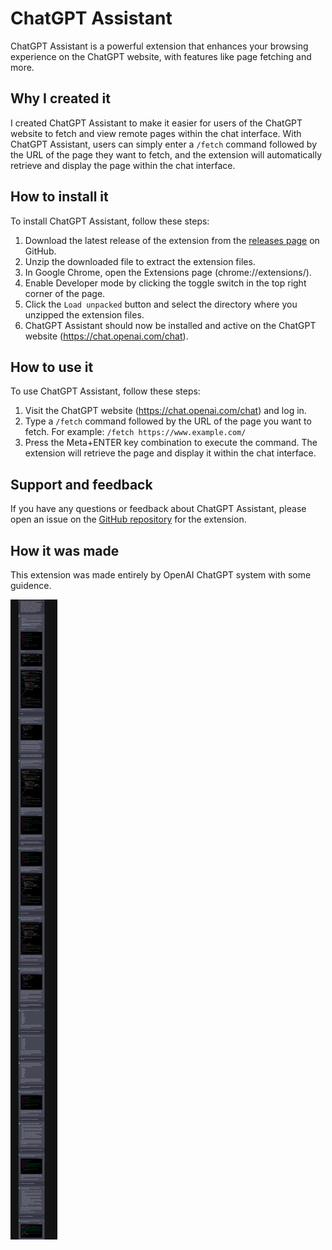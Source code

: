 # ChatGPT Assistant

ChatGPT Assistant is a powerful extension that enhances your browsing experience on the ChatGPT website, with features like page fetching and more.

## Why I created it

I created ChatGPT Assistant to make it easier for users of the ChatGPT website to fetch and view remote pages within the chat interface. With ChatGPT Assistant, users can simply enter a `/fetch` command followed by the URL of the page they want to fetch, and the extension will automatically retrieve and display the page within the chat interface.

## How to install it

To install ChatGPT Assistant, follow these steps:

1. Download the latest release of the extension from the [releases page](https://github.com/pdparchitect/ChatGPT-Assistant/releases) on GitHub.
2. Unzip the downloaded file to extract the extension files.
3. In Google Chrome, open the Extensions page (chrome://extensions/).
4. Enable Developer mode by clicking the toggle switch in the top right corner of the page.
5. Click the `Load unpacked` button and select the directory where you unzipped the extension files.
6. ChatGPT Assistant should now be installed and active on the ChatGPT website (https://chat.openai.com/chat).

## How to use it

To use ChatGPT Assistant, follow these steps:

1. Visit the ChatGPT website (https://chat.openai.com/chat) and log in.
2. Type a `/fetch` command followed by the URL of the page you want to fetch. For example: `/fetch https://www.example.com/`
3. Press the Meta+ENTER key combination to execute the command. The extension will retrieve the page and display it within the chat interface.

## Support and feedback

If you have any questions or feedback about ChatGPT Assistant, please open an issue on the [GitHub repository](https://github.com/pdparchitect/ChatGPT-Assistant/issues) for the extension.

## How it was made

This extension was made entirely by OpenAI ChatGPT system with some guidence.

![ChatGPT conversation](conversation.png)
